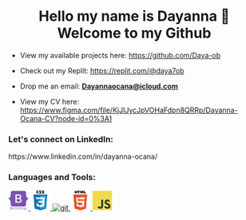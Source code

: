<h1 align="center">Hello my name is Dayanna 👋 Welcome to my Github </h1>

- View my available projects here: https://github.com/Daya-ob

- Check out my Replit: https://replit.com/@daya7ob

-  Drop me an email: **Dayannaocana@icloud.com**

- View my CV here: https://www.figma.com/file/KjJIJycJpVOHaFdpn8QRRp/Dayanna-Ocana-CV?node-id=0%3A1

<h3 align="left"> Let's connect on LinkedIn:</h3>
<p align="left">
https://www.linkedin.com/in/dayanna-ocana/
</p>
<h3 align="left">Languages and Tools:</h3>
<p align="left"> <a href="https://getbootstrap.com" target="_blank"> <img src="https://raw.githubusercontent.com/devicons/devicon/master/icons/bootstrap/bootstrap-plain-wordmark.svg" alt="bootstrap" width="40" height="40"/> </a> <a href="https://www.w3schools.com/css/" target="_blank"> <img src="https://raw.githubusercontent.com/devicons/devicon/master/icons/css3/css3-original-wordmark.svg" alt="css3" width="40" height="40"/> </a> <a href="https://git-scm.com/" target="_blank"> <img src="https://www.vectorlogo.zone/logos/git-scm/git-scm-icon.svg" alt="git" width="40" height="40"/> </a> <a href="https://www.w3.org/html/" target="_blank"> <img src="https://raw.githubusercontent.com/devicons/devicon/master/icons/html5/html5-original-wordmark.svg" alt="html5" width="40" height="40"/> </a> <a href="https://developer.mozilla.org/en-US/docs/Web/JavaScript" target="_blank"> <img src="https://raw.githubusercontent.com/devicons/devicon/master/icons/javascript/javascript-original.svg" alt="javascript" width="40" height="40"/> </a> <a </p>
